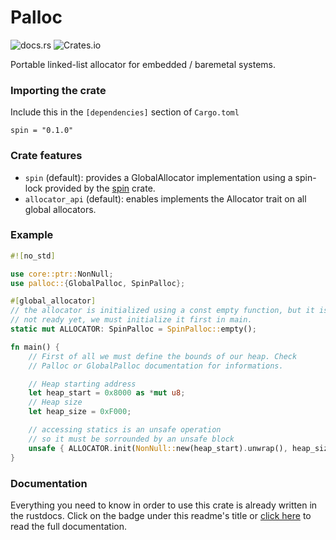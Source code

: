 # Palloc

![docs.rs](https://img.shields.io/docsrs/palloc)
![Crates.io](https://img.shields.io/crates/v/palloc)

Portable linked-list allocator for embedded / baremetal systems.

### Importing the crate

Include this in the `[dependencies]` section of `Cargo.toml`

```
spin = "0.1.0"
```

### Crate features

- `spin` (default): provides a GlobalAllocator implementation using a spin-lock provided by the [spin](crates.io/spin) crate.
- `allocator_api` (default): enables implements the Allocator trait on all global allocators.

### Example

```rust
#![no_std]

use core::ptr::NonNull;
use palloc::{GlobalPalloc, SpinPalloc};

#[global_allocator]
// the allocator is initialized using a const empty function, but it is
// not ready yet, we must initialize it first in main.
static mut ALLOCATOR: SpinPalloc = SpinPalloc::empty();

fn main() {
    // First of all we must define the bounds of our heap. Check
    // Palloc or GlobalPalloc documentation for informations.

    // Heap starting address
    let heap_start = 0x8000 as *mut u8;
    // Heap size
    let heap_size = 0xF000;

    // accessing statics is an unsafe operation
    // so it must be sorrounded by an unsafe block
    unsafe { ALLOCATOR.init(NonNull::new(heap_start).unwrap(), heap_size) };
}
```

### Documentation

Everything you need to know in order to use this crate is already written in the rustdocs.
Click on the badge under this readme's title or [click here](docs.rs/palloc) to read the full
documentation.
